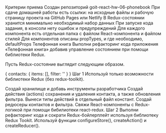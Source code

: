 Критерии приема Создан репозиторий goit-react-hw-06-phonebook При сдаче домашней
работы есть ссылки: на исходные файлы и рабочую страницу проекта на GitHub Pages
или Netlify В Redux-состоянии хранится минимально необходимый набор данных При
запуске кода задания, в консоли нету ошибок и предупреждений Для каждого
компонента есть отдельная папка с файлом React-компонента и файлом стилей Для
компонентов описаны propTypes, и где необходимо, defaultProps Телефонная книга
Выполни рефакторинг кода приложения «Телефонная книга» добавив управление
состоянием при помощи библиотеки Redux.

Пусть Redux-состояние выглядит следующим образом.

{ contacts: { items: [], filter: '' } } Шаг 1 Используй только возможности
библиотеки Redux (без redux-toolkit).

Создай хранилище и добавь инструменты разработчика Создай действия (actions)
сохранения и удаления контакта, а также обновления фильтра. Вынеси типы действий
в отдельный файл констант. Создай редюсеры контактов и фильтра. Свяжи
React-компоненты с Redux-логикой при помощи бибилиотеки react-redux. Шаг 2
Выполни рефакторинг кода и сократи Redux-бойлерплейт используя библиотеку Redux
Tookit. Используй функции configureStore(), createAction() и createReducer().
